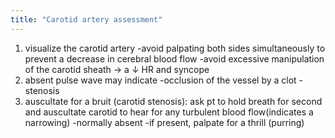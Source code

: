 ```yaml
---
title: "Carotid artery assessment"
---
```

1) visualize the carotid artery 
-avoid palpating both sides simultaneously to prevent a decrease in cerebral blood flow
-avoid excessive manipulation of the carotid sheath &#8594; a &#8595; HR and syncope
2) absent pulse wave may indicate
-occlusion of the vessel by a clot
-stenosis 
3) auscultate for a bruit (carotid stenosis): ask pt to hold breath for second and auscultate carotid to hear for any turbulent blood flow(indicates a narrowing)
-normally absent
-if present, palpate for a thrill (purring)

